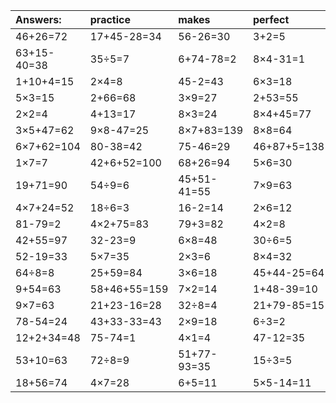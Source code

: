 | Answers: | practice | makes | perfect | ! |
| :--- | :--- | :--- | :--- | :--- |
| 46+26=72 | 17+45-28=34 | 56-26=30 | 3+2=5 | 8×6=48 | 
| 63+15-40=38 | 35÷5=7 | 6+74-78=2 | 8×4-31=1 | 5×9-7=38 | 
| 1+10+4=15 | 2×4=8 | 45-2=43 | 6×3=18 | 5×8=40 | 
| 5×3=15 | 2+66=68 | 3×9=27 | 2+53=55 | 7×7=49 | 
| 2×2=4 | 4+13=17 | 8×3=24 | 8×4+45=77 | 72÷9=8 | 
| 3×5+47=62 | 9×8-47=25 | 8×7+83=139 | 8×8=64 | 8÷2=4 | 
| 6×7+62=104 | 80-38=42 | 75-46=29 | 46+87+5=138 | 75-53=22 | 
| 1×7=7 | 42+6+52=100 | 68+26=94 | 5×6=30 | 9×2=18 | 
| 19+71=90 | 54÷9=6 | 45+51-41=55 | 7×9=63 | 9×5=45 | 
| 4×7+24=52 | 18÷6=3 | 16-2=14 | 2×6=12 | 4×3=12 | 
| 81-79=2 | 4×2+75=83 | 79+3=82 | 4×2=8 | 7×6=42 | 
| 42+55=97 | 32-23=9 | 6×8=48 | 30÷6=5 | 5×9+48=93 | 
| 52-19=33 | 5×7=35 | 2×3=6 | 8×4=32 | 8×5=40 | 
| 64÷8=8 | 25+59=84 | 3×6=18 | 45+44-25=64 | 43+13=56 | 
| 9+54=63 | 58+46+55=159 | 7×2=14 | 1+48-39=10 | 6×5+55=85 | 
| 9×7=63 | 21+23-16=28 | 32÷8=4 | 21+79-85=15 | 7×4-9=19 | 
| 78-54=24 | 43+33-33=43 | 2×9=18 | 6÷3=2 | 10÷2=5 | 
| 12+2+34=48 | 75-74=1 | 4×1=4 | 47-12=35 | 2×1=2 | 
| 53+10=63 | 72÷8=9 | 51+77-93=35 | 15÷3=5 | 13+64=77 | 
| 18+56=74 | 4×7=28 | 6+5=11 | 5×5-14=11 | 1×8=8 | 
